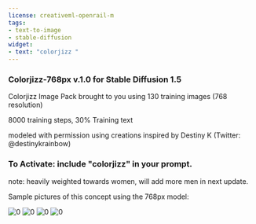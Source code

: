 ```yaml
---
license: creativeml-openrail-m
tags:
- text-to-image
- stable-diffusion
widget:
- text: "colorjizz "
---
```

### Colorjizz-768px v.1.0 for Stable Diffusion 1.5 
Colorjizz Image Pack brought to you using 130 training images (768 resolution)  

8000 training steps, 30% Training text 

modeled with permission using creations inspired by Destiny K (Twitter: @destinykrainbow)

### To Activate: include "colorjizz" in your prompt.

note: heavily weighted towards women, will add more men in next update.

Sample pictures of this concept using the 768px model:

![0](https://huggingface.co/plasmo/colorjizz-768px/resolve/main/sample_images/00228.jpg)
![0](https://huggingface.co/plasmo/colorjizz-768px/resolve/main/sample_images/00229.jpg)
![0](https://huggingface.co/plasmo/colorjizz-768px/resolve/main/sample_images/00230.jpg)
![0](https://huggingface.co/plasmo/colorjizz-768px/resolve/main/sample_images/00231.jpg)
    
